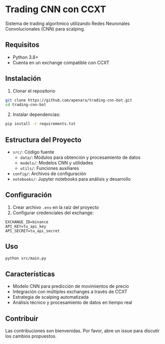 # Trading CNN con CCXT

Sistema de trading algorítmico utilizando Redes Neuronales Convolucionales (CNN) para scalping.

## Requisitos
- Python 3.8+
- Cuenta en un exchange compatible con CCXT

## Instalación
1. Clonar el repositorio
```bash
git clone https://github.com/apenara/trading-cnn-bot.git
cd trading-cnn-bot
```

2. Instalar dependencias:
```bash
pip install -r requirements.txt
```

## Estructura del Proyecto
- `src/`: Código fuente
  - `data/`: Módulos para obtención y procesamiento de datos
  - `models/`: Modelos CNN y utilidades
  - `utils/`: Funciones auxiliares
- `config/`: Archivos de configuración
- `notebooks/`: Jupyter notebooks para análisis y desarrollo

## Configuración
1. Crear archivo `.env` en la raíz del proyecto
2. Configurar credenciales del exchange:
```
EXCHANGE_ID=binance
API_KEY=tu_api_key
API_SECRET=tu_api_secret
```

## Uso
```bash
python src/main.py
```

## Características
- Modelo CNN para predicción de movimientos de precio
- Integración con múltiples exchanges a través de CCXT
- Estrategia de scalping automatizada
- Análisis técnico y procesamiento de datos en tiempo real

## Contribuir
Las contribuciones son bienvenidas. Por favor, abre un issue para discutir los cambios propuestos.